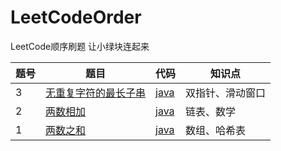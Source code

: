 # LeetCodeOrder
LeetCode顺序刷题
让小绿块连起来




| 题号 | 题目                                                         | 代码                                      | 知识点           |
| ---- | ------------------------------------------------------------ | ----------------------------------------- | ---------------- |
| 3    | [ 无重复字符的最长子串](https://leetcode-cn.com/problems/longest-substring-without-repeating-characters) | [java](./src/main/java/com/lc/LC0003.java) | 双指针、滑动窗口 |
| 2    | [两数相加](https://leetcode-cn.com/problems/add-two-numbers) | [java](./src/main/java/com/lc/LC0002.java) | 链表、数学       |
| 1    | [两数之和](https://leetcode-cn.com/problems/two-sum)         | [java](./src/main/java/com/lc/LC0001.java) | 数组、哈希表     |

